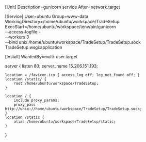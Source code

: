 [Unit]
Description=gunicorn service
After=network.target

[Service]
User=ubuntu
Group=www-data
WorkingDirectory=/home/ubuntu/workspace/TradeSetup
ExecStart=/home/ubuntu/workspace/tenv/bin/gunicorn \
          --access-logfile - \
          --workers 3 \
          --bind unix:/home/ubuntu/workspace/TradeSetup/TradeSetup.sock \
          TradeSetup.wsgi:application

[Install]
WantedBy=multi-user.target

server {
    listen 80;
    server_name 15.206.151.193;

    location = /favicon.ico { access_log off; log_not_found off; }
    location /static/ {
        root /home/ubuntu/workspace/TradeSetup;
    }

    location / {
        include proxy_params;
        proxy_pass http://unix://home/ubuntu/workspace/TradeSetup/TradeSetup.sock;
    }
    location /static {
        alias /home/ubuntu/workspace/TradeSetup/static;
    }
}
